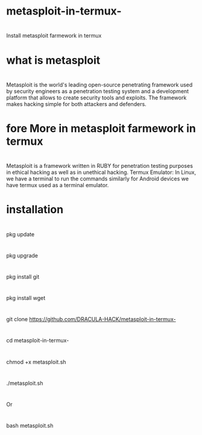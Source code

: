 # metasploit-in-termux-


#


Install metasploit farmework in termux


# what is metasploit


#


Metasploit is the world's leading open-source penetrating framework used by security engineers as a penetration testing system and a development platform that allows to create security tools and exploits. The framework makes hacking simple for both attackers and defenders.


# fore More in metasploit farmework in termux


#


Metasploit is a framework written in RUBY for penetration testing purposes in ethical hacking as well as in unethical hacking. Termux Emulator: In Linux, we have a terminal to run the commands similarly for Android devices we have termux used as a terminal emulator.

#

# installation 

#

pkg update

#

pkg upgrade

#


pkg install git

#

pkg install wget

#

git clone https://github.com/DRACULA-HACK/metasploit-in-termux-

#

cd metasploit-in-termux-

#

chmod +x metasploit.sh

#

./metasploit.sh
#
Or 
#
bash metasploit.sh
#
